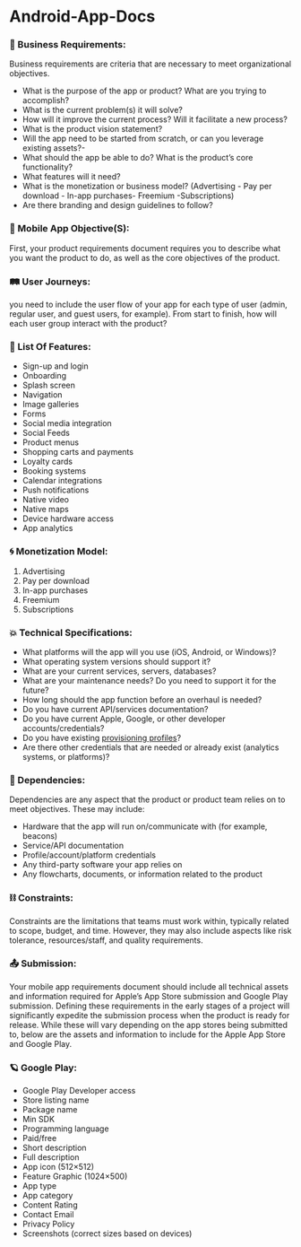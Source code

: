 # Android-App-Docs

### :telescope: Business Requirements: 
Business requirements are criteria that are necessary to meet organizational objectives.
- What is the purpose of the app or product? What are you trying to accomplish?
- What is the current problem(s) it will solve?
- How will it improve the current process? Will it facilitate a new process?
- What is the product vision statement?
- Will the app need to be started from scratch, or can you leverage existing assets?- 
- What should the app be able to do? What is the product’s core functionality?
- What features will it need?
- What is the monetization or business model?
(Advertising - Pay per download - In-app purchases- Freemium -Subscriptions)
- Are there branding and design guidelines to follow?


### :vibration_mode: Mobile App Objective(S): 
First, your product requirements document requires you to describe what you want the product to do, as well as the core objectives of the product.

### :railway_track:	 User Journeys:
you need to include the user flow of your app for each type of user (admin, regular user, and guest users, for example). From start to finish, how will each user group interact with the product?

### :star2:	  List Of Features:
- Sign-up and login
-   Onboarding
-   Splash screen
-   Navigation
-   Image galleries
-   Forms
-   Social media integration
-   Social Feeds
-   Product menus
-   Shopping carts and payments
-   Loyalty cards
-   Booking systems
-   Calendar integrations
-   Push notifications
-   Native video
-   Native maps
-   Device hardware access
-   App analytics

### :cyclone: Monetization Model:
1. Advertising
2.  Pay per download
3.  In-app purchases
4.  Freemium
5.  Subscriptions

### :boom: Technical Specifications:
-   What platforms will the app will you use (iOS, Android, or Windows)?
-   What operating system versions should support it?
-   What are your current services, servers, databases?
-   What are your maintenance needs? Do you need to support it for the future?
-   How long should the app function before an overhaul is needed?
-   Do you have current API/services documentation?
-   Do you have current Apple, Google, or other developer accounts/credentials?
-   Do you have existing [provisioning profiles](https://clearbridgemobile.com/how-to-create-a-distribution-provisioning-profile-for-ios/)?
-   Are there other credentials that are needed or already exist (analytics systems, or platforms)?

### :open_book: Dependencies:
Dependencies are any aspect that the product or product team relies on to meet objectives. These may include:

-   Hardware that the app will run on/communicate with (for example, beacons)
-   Service/API documentation
-   Profile/account/platform credentials
-   Any third-party software your app relies on
-   Any flowcharts, documents, or information related to the product

### :chains: Constraints:
Constraints are the limitations that teams must work within, typically related to scope, budget, and time. However, they may also include aspects like risk tolerance, resources/staff, and quality requirements.

### :outbox_tray:	Submission:
Your mobile app requirements document should include all technical assets and information required for Apple’s App Store submission and Google Play submission.  Defining these requirements in the early stages of a project will significantly expedite the submission process when the product is ready for release. While these will vary depending on the app stores being submitted to, below are the assets and information to include for the Apple App Store and Google Play.

### :ringed_planet:	Google Play:
-   Google Play Developer access
-   Store listing name
-   Package name
-   Min SDK
-   Programming language
-   Paid/free
-   Short description
-   Full description
-   App icon (512×512)
-   Feature Graphic (1024×500)
-   App type
-   App category
-   Content Rating
-   Contact Email
-   Privacy Policy
-   Screenshots (correct sizes based on devices)
